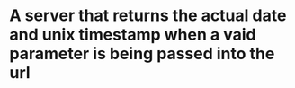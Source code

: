# A server that returns the actual date and unix timestamp when a vaid parameter is being passed into the url
